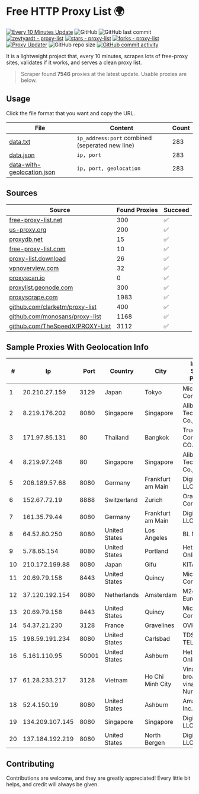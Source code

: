 
# Free HTTP Proxy List 🌍

[![Every 10 Minutes Update](https://github.com/mertguvencli/http-proxy-list/actions/workflows/main.yml/badge.svg?branch=main)](https://github.com/mertguvencli/http-proxy-list/actions/workflows/main.yml)
![GitHub](https://img.shields.io/github/license/mertguvencli/http-proxy-list)
![GitHub last commit](https://img.shields.io/github/last-commit/mertguvencli/http-proxy-list)
[![zevtyardt - proxy-list](https://img.shields.io/static/v1?label=zevtyardt&message=proxy-list&color=blue&logo=github)](https://github.com/zevtyardt/proxy-list "Go to GitHub repo")
[![stars - proxy-list](https://img.shields.io/github/stars/zevtyardt/proxy-list?style=social)](https://github.com/zevtyardt/proxy-list)
[![forks - proxy-list](https://img.shields.io/github/forks/zevtyardt/proxy-list?style=social)](https://github.com/zevtyardt/proxy-list)
[![Proxy Updater](https://github.com/zevtyardt/proxy-list/workflows/Proxy%20Updater/badge.svg)](https://github.com/zevtyardt/proxy-list/actions?query=workflow:"Proxy+Updater")
![GitHub repo size](https://img.shields.io/github/repo-size/zevtyardt/proxy-list)
[![GitHub commit activity](https://img.shields.io/github/commit-activity/m/zevtyardt/proxy-list?logo=commits)](https://github.com/zevtyardt/proxy-list/commits/main)

It is a lightweight project that, every 10 minutes, scrapes lots of free-proxy sites, validates if it works, and serves a clean proxy list.

> Scraper found **7546** proxies at the latest update. Usable proxies are below.

## Usage

Click the file format that you want and copy the URL.

|File|Content|Count|
|----|-------|-----|
|[data.txt](https://raw.githubusercontent.com/mertguvencli/http-proxy-list/main/proxy-list/data.txt)|`ip_address:port` combined (seperated new line)|283|
|[data.json](https://raw.githubusercontent.com/mertguvencli/http-proxy-list/main/proxy-list/data.json)|`ip, port`|283|
|[data-with-geolocation.json](https://raw.githubusercontent.com/mertguvencli/http-proxy-list/main/proxy-list/data-with-geolocation.json)|`ip, port, geolocation`|283|

## Sources

|Source|Found Proxies|Succeed|
|------|-------------|-------|
|[free-proxy-list.net](https://free-proxy-list.net)|300|✅|
|[us-proxy.org](https://www.us-proxy.org)|200|✅|
|[proxydb.net](http://proxydb.net)|15|✅|
|[free-proxy-list.com](https://free-proxy-list.com/?page=&port=&type%5B%5D=http&type%5B%5D=https&up_time=0&search=Search)|10|✅|
|[proxy-list.download](https://www.proxy-list.download/HTTP)|26|✅|
|[vpnoverview.com](https://vpnoverview.com/privacy/anonymous-browsing/free-proxy-servers)|32|✅|
|[proxyscan.io](https://www.proxyscan.io)|0|✅|
|[proxylist.geonode.com](https://proxylist.geonode.com/api/proxy-list?limit=300&page=1&sort_by=lastChecked&sort_type=desc&protocols=http,https)|300|✅|
|[proxyscrape.com](https://api.proxyscrape.com/v2/?request=displayproxies&protocol=http&timeout=10000&country=all&ssl=all&anonymity=all)|1983|✅|
|[github.com/clarketm/proxy-list](https://raw.githubusercontent.com/clarketm/proxy-list/master/proxy-list-raw.txt)|400|✅|
|[github.com/monosans/proxy-list](https://raw.githubusercontent.com/monosans/proxy-list/main/proxies/http.txt)|1168|✅|
|[github.com/TheSpeedX/PROXY-List](https://raw.githubusercontent.com/TheSpeedX/PROXY-List/master/http.txt)|3112|✅|


## Sample Proxies With Geolocation Info

|#|Ip|Port|Country|City|Internet Service Provider|
|-|--|----|-------|----|-------------------------|
|1|20.210.27.159|3129|Japan|Tokyo|Microsoft Corporation|
|2|8.219.176.202|8080|Singapore|Singapore|Alibaba (US) Technology Co., Ltd.|
|3|171.97.85.131|80|Thailand|Bangkok|True Internet Corporation CO. Ltd.|
|4|8.219.97.248|80|Singapore|Singapore|Alibaba (US) Technology Co., Ltd.|
|5|206.189.57.68|8080|Germany|Frankfurt am Main|DigitalOcean, LLC|
|6|152.67.72.19|8888|Switzerland|Zurich|Oracle Corporation|
|7|161.35.79.44|8080|Germany|Frankfurt am Main|DigitalOcean, LLC|
|8|64.52.80.250|8080|United States|Los Angeles|BL Networks|
|9|5.78.65.154|8080|United States|Portland|Hetzner Online GmbH|
|10|210.172.199.88|8080|Japan|Gifu|KITAGATA|
|11|20.69.79.158|8443|United States|Quincy|Microsoft Corporation|
|12|37.120.192.154|8080|Netherlands|Amsterdam|M247 Europe SRL|
|13|20.69.79.158|8443|United States|Quincy|Microsoft Corporation|
|14|54.37.21.230|3128|France|Gravelines|OVH SAS|
|15|198.59.191.234|8080|United States|Carlsbad|TDS TELECOM|
|16|5.161.110.95|50001|United States|Ashburn|Hetzner Online GmbH|
|17|61.28.233.217|3128|Vietnam|Ho Chi Minh City|Vinadata broadcast via vinagame AS Number|
|18|52.4.150.19|8080|United States|Ashburn|Amazon.com, Inc.|
|19|134.209.107.145|8080|Singapore|Singapore|DigitalOcean, LLC|
|20|137.184.192.219|8080|United States|North Bergen|DigitalOcean, LLC|



## Contributing

Contributions are welcome, and they are greatly appreciated! Every
little bit helps, and credit will always be given.

